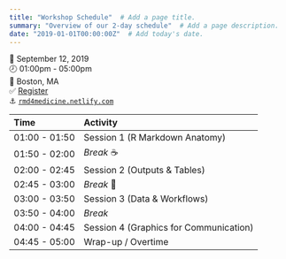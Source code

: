 ```yaml
---
title: "Workshop Schedule"  # Add a page title.
summary: "Overview of our 2-day schedule"  # Add a page description.
date: "2019-01-01T00:00:00Z"  # Add today's date.
---
```


:calendar:    September 12, 2019  
:clock8:             01:00pm - 05:00pm   
:round_pushpin:      Boston, MA  
:white_check_mark:   [Register](https://cvent.me/en41V)  
:anchor:             [`rmd4medicine.netlify.com`](https://rmd4medicine.netlify.com/)

| Time          | Activity                                |
|:--------------|:----------------------------------------|
| 01:00 - 01:50 | Session 1 (R Markdown Anatomy)          |
| 01:50 - 02:00 | *Break* :coffee:                        |
| 02:00 - 02:45 | Session 2 (Outputs & Tables)            |
| 02:45 - 03:00 | *Break* :tea:                           |
| 03:00 - 03:50 | Session 3 (Data & Workflows)            |
| 03:50 - 04:00 | *Break*           |
| 04:00 - 04:45 | Session 4 (Graphics for Communication)  |
| 04:45 - 05:00 | Wrap-up / Overtime                      |
